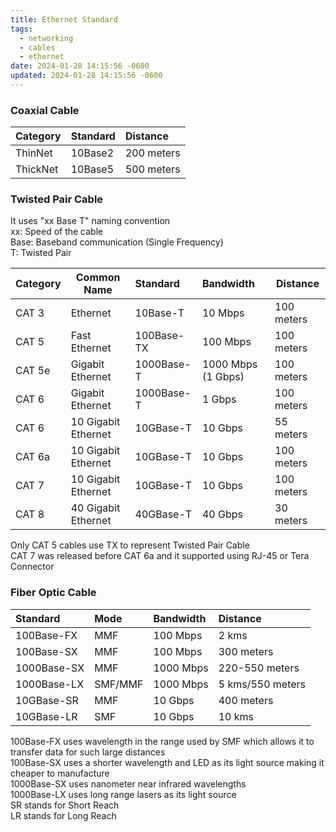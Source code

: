 ```yaml
---
title: Ethernet Standard
tags:
  - networking
  - cables
  - ethernet
date: 2024-01-28 14:15:56 -0600
updated: 2024-01-28 14:15:56 -0600
---
```


### Coaxial Cable

| Category | Standard | Distance   |
| :------- | :------- | :--------- |
| ThinNet  | 10Base2  | 200 meters |
| ThickNet | 10Base5  | 500 meters |

### Twisted Pair Cable

It uses "xx Base T" naming convention  
xx: Speed of the cable  
Base: Baseband communication (Single Frequency)  
T: Twisted Pair

| Category | Common Name         | Standard   | Bandwidth          | Distance   |
| :------- | ------------------- | :--------- | :----------------- | ---------- |
| CAT 3    | Ethernet            | 10Base-T   | 10 Mbps            | 100 meters |
| CAT 5    | Fast Ethernet       | 100Base-TX | 100 Mbps           | 100 meters |
| CAT 5e   | Gigabit Ethernet    | 1000Base-T | 1000 Mbps (1 Gbps) | 100 meters |
| CAT 6    | Gigabit Ethernet    | 1000Base-T | 1 Gbps             | 100 meters |
| CAT 6    | 10 Gigabit Ethernet | 10GBase-T  | 10 Gbps            | 55 meters  |
| CAT 6a   | 10 Gigabit Ethernet | 10GBase-T  | 10 Gbps            | 100 meters |
| CAT 7    | 10 Gigabit Ethernet | 10GBase-T  | 10 Gbps            | 100 meters |
| CAT 8    | 40 Gigabit Ethernet | 40GBase-T  | 40 Gbps            | 30 meters  |

Only CAT 5 cables use TX to represent Twisted Pair Cable  
CAT 7 was released before CAT 6a and it supported using RJ-45 or Tera Connector

### Fiber Optic Cable

| Standard    | Mode    | Bandwidth | Distance         |
| :---------- | :------ | :-------- | :--------------- |
| 100Base-FX  | MMF     | 100 Mbps  | 2 kms            |
| 100Base-SX  | MMF     | 100 Mbps  | 300 meters       |
| 1000Base-SX | MMF     | 1000 Mbps | 220-550 meters   |
| 1000Base-LX | SMF/MMF | 1000 Mbps | 5 kms/550 meters |
| 10GBase-SR  | MMF     | 10 Gbps   | 400 meters       |
| 10GBase-LR  | SMF     | 10 Gbps   | 10 kms           |

100Base-FX uses wavelength in the range used by SMF which allows it to transfer data for such large distances  
100Base-SX uses a shorter wavelength and LED as its light source making it cheaper to manufacture  
1000Base-SX uses nanometer near infrared wavelengths  
1000Base-LX uses long range lasers as its light source  
SR stands for Short Reach  
LR stands for Long Reach
